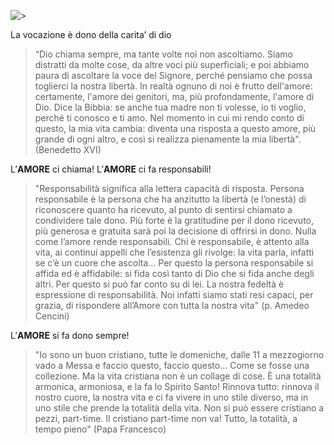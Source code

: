 ![>](http://vocazione.altervista.org/hosted-images/mv1.jpg)

La vocazione è dono della carita’ di dio

> “Dio chiama sempre, ma tante volte noi non ascoltiamo. Siamo distratti da molte cose, da altre voci più superficiali; e poi abbiamo paura di ascoltare la voce del Signore, perché pensiamo che possa toglierci la nostra libertà. In realtà ognuno di noi è frutto dell'amore: certamente, l'amore dei genitori, ma, più profondamente, l'amore di Dio. Dice la Bibbia: se anche tua madre non ti volesse, io ti voglio, perché ti conosco e ti amo. Nel momento in cui mi rendo conto di questo, la mia vita cambia: diventa una risposta a questo amore, più grande di ogni altro, e così si realizza pienamente la mia libertà". 
<span>(Benedetto XVI)</span>

L’**AMORE** ci chiama!
L’**AMORE** ci fa responsabili!


> "Responsabilità significa alla lettera capacità di risposta. Persona responsabile è la persona che ha anzitutto la libertà (e l’onestà) di riconoscere quanto ha ricevuto, al punto di sentirsi chiamato a condividere tale dono. Più forte è la gratitudine per il dono ricevuto, più generosa e gratuita sarà poi la decisione di offrirsi in dono. Nulla come l’amore rende responsabili. Chi è responsabile, è attento alla vita, ai continui appelli che l’esistenza gli rivolge: la vita parla, infatti se c’è un cuore che ascolta... Per questo la persona responsabile si affida ed è affidabile: si fida così tanto di Dio che si fida anche degli altri. Per questo si può far conto su di lei. La nostra fedeltà è espressione di responsabilità. Noi infatti siamo stati resi capaci, per grazia, di rispondere all’Amore con tutta la nostra vita"
<span> (p. Amedeo Cencini)</span>

L’**AMORE** si fa dono sempre!

> "Io sono un buon cristiano, tutte le domeniche, dalle 11 a mezzogiorno vado a Messa e faccio questo, faccio questo… Come se fosse una collezione. Ma la vita cristiana non è un collage di cose. È una totalità armonica, armoniosa, e la fa lo Spirito Santo! Rinnova tutto: rinnova il nostro cuore, la nostra vita e ci fa vivere in uno stile diverso, ma in uno stile che prende la totalità della vita. Non si può essere cristiano a pezzi, part-time. Il cristiano part-time non va! Tutto, la totalità, a tempo pieno"
<span>(Papa Francesco)</span>

